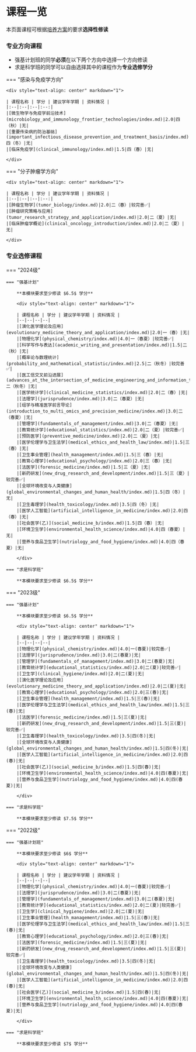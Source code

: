 # 课程一览

本页面课程可根据[培养方案](指向哪里呢？)的要求**选择性修读**

### 专业方向课程

- 强基计划班的同学**必须**在以下两个方向中选择一个方向修读
- 求是科学班的同学可以自由选择其中的课程作为**专业选修学分**

=== "感染与免疫学方向"

    <div style="text-align: center" markdown="1">

    | 课程名称 | 学分 | 建议学年学期 | 资料情况 |
    |:--|:--|:--|:--:|
    |[微生物学与免疫学前沿技术](microbiology_and_immunology_frontier_technologies/index.md)|2.0|四（秋）|无|
    |[重要传染病的防治基础](important_infectious_disease_prevention_and_treatment_basis/index.md)|2.5|四（冬）|无|
    |[临床免疫学](clinical_immunology/index.md)|1.5|四（春）|无|

    </div>

=== "分子肿瘤学方向"

    <div style="text-align: center" markdown="1">

    | 课程名称 | 学分 | 建议学年学期 | 资料情况 |
    |:--|:--|:--|:--:|
    |[肿瘤生物学](tumor_biology/index.md)|2.0|二（春）|较完善✅|
    |[肿瘤研究策略与应用](tumor_research_strategy_and_application/index.md)|2.0|二（夏）|无|
    |[临床肿瘤学概论](clinical_oncology_introduction/index.md)|2.0|二（夏）|无|

    </div>

### 专业选修课程

=== "2024级"

    === "强基计划"

        **本模块要求至少修读 $6.5$ 学分**

        <div style="text-align: center" markdown="1">

        | 课程名称 | 学分 | 建议学年学期 | 资料情况 |
        |--|--|--|--|
        |[演化医学理论及应用](evolutionary_medicine_theory_and_application/index.md)|2.0|一（春）|无|
        |[物理化学](physical_chemistry/index.md)|4.0|一（春夏）|较完善✅|
        |[科学写作与表达](academic_writing_and_presentation/index.md)|1.5|二（秋）|无|
        |[概率论与数理统计](probability_and_mathematical_statistic/index.md)|2.5|二（秋冬）|较完善✅|
        |[医工信交叉前沿进展](advances_at_the_intersection_of_medicine_engineering_and_information_technology/index.md)|2.0|二（秋冬）|无|
        |[医学统计学](clinical_medicine_statistics/index.md)|2.0|二（春）|无|
        |[法理学](jurisprudence/index.md)|3.0|二（春夏）|无|
        |[组学与精准医学前言导论](introduction_to_multi_omics_and_precision_medicine/index.md)|3.0|二（春夏）|无|
        |[管理学](fundamentals_of_management/index.md)|3.0|二（春夏）|无|
        |[教育统计学](educational_statistics/index.md)|2.0|二（夏）|较完善✅|
        |[预防医学](preventive_medicine/index.md)|2.0|二（夏）|无|
        |[医学伦理学与卫生法学](medical_ethics_and_health_law/index.md)|1.5|三（春）|无|
        |[卫生事业管理](health_management/index.md)|1.5|三（春）|无|
        |[教育心理学](educational_psychology/index.md)|2.0|三（春）|无|
        |[法医学](forensic_medicine/index.md)|1.5|三（夏）|无|
        |[新药研发](new_drug_research_and_development/index.md)|1.5|三（夏）|较完善✅|
        |[全球环境改变与人类健康](global_environmental_changes_and_human_health/index.md)|1.5|四（冬）|无|
        |[卫生毒理学](health_toxicology/index.md)|3.5|四（冬）|无|
        |[医学人工智能](artificial_intelligence_in_medicine/index.md)|2.0|四（春）|无|
        |[社会医学(乙)](social_medicine_b/index.md)|1.5|四（春）|无|
        |[环境卫生学](environmental_health_science/index.md)|4.0|四（春夏）|无|
        |[营养与食品卫生学](nutriology_and_food_hygiene/index.md)|4.0|四（春夏）|无|

        </div>

    === "求是科学班"

        **本模块要求至少修读 $6.5$ 学分**

=== "2023级"

    === "强基计划"

        **本模块要求至少修读 $6.5$ 学分**

        <div style="text-align: center" markdown="1">

        | 课程名称 | 学分 | 建议学年学期 | 资料情况 |
        |--|--|--|--|
        |[物理化学](physical_chemistry/index.md)|4.0|一(春夏)|较完善✅|
        |[法理学](jurisprudence/index.md)|3.0|二(春夏)|无|
        |[管理学](fundamentals_of_management/index.md)|3.0|二(春夏)|无|
        |[教育统计学](educational_statistics/index.md)|2.0|二(夏)|较完善✅|
        |[卫生学](clinical_hygiene/index.md)|2.0|二(夏)|无|
        |[演化医学理论及应用](evolutionary_medicine_theory_and_application/index.md)|2.0|二(夏)|无|
        |[教育心理学](educational_psychology/index.md)|2.0|三(春)|无|
        |[卫生事业管理](health_management/index.md)|1.5|三(春)|无|
        |[医学伦理学与卫生法学](medical_ethics_and_health_law/index.md)|1.5|三(春)|无|
        |[法医学](forensic_medicine/index.md)|1.5|三(夏)|无|
        |[新药研发](new_drug_research_and_development/index.md)|1.5|三(夏)|较完善✅|
        |[卫生毒理学](health_toxicology/index.md)|3.5|四(冬)|无|
        |[全球环境改变与人类健康](global_environmental_changes_and_human_health/index.md)|1.5|四(冬)|无|
        |[医学人工智能](artificial_intelligence_in_medicine/index.md)|2.0|四(春)|无|
        |[社会医学(乙)](social_medicine_b/index.md)|1.5|四(春)|无|
        |[环境卫生学](environmental_health_science/index.md)|4.0|四(春夏)|无|
        |[营养与食品卫生学](nutriology_and_food_hygiene/index.md)|4.0|四(春夏)|无|

        </div>

    === "求是科学班"

        **本模块要求至少修读 $7.5$ 学分**

=== "2022级"

    === "强基计划班"

        **本模块要求至少修读 $6$ 学分**

        <div style="text-align: center" markdown="1">

        | 课程名称 | 学分 | 建议学年学期 | 资料情况 |
        |--|--|--|--|
        |[物理化学](physical_chemistry/index.md)|4.0|一(春夏)|较完善✅|
        |[法理学](jurisprudence/index.md)|3.0|二(春夏)|无|
        |[管理学](fundamentals_of_management/index.md)|3.0|二(春夏)|无|
        |[教育统计学](educational_statistics/index.md)|2.0|二(夏)|较完善✅|
        |[卫生学](clinical_hygiene/index.md)|2.0|二(夏)|无|
        |[卫生事业管理](health_management/index.md)|1.5|三(春)|无|
        |[医学伦理学与卫生法学](medical_ethics_and_health_law/index.md)|1.5|三(春)|无|
        |[教育心理学](educational_psychology/index.md)|2.0|三(春)|无|
        |[法医学](forensic_medicine/index.md)|1.5|三(夏)|无|
        |[新药研发](new_drug_research_and_development/index.md)|1.5|三(夏)|较完善✅|
        |[卫生毒理学](health_toxicology/index.md)|3.5|四(冬)|无|
        |[全球环境改变与人类健康](global_environmental_changes_and_human_health/index.md)|1.5|四(冬)|无|
        |[医学人工智能](artificial_intelligence_in_medicine/index.md)|2.0|四(春)|无|
        |[社会医学(乙)](social_medicine_b/index.md)|1.5|四(春)|无|
        |[环境卫生学](environmental_health_science/index.md)|4.0|四(春夏)|无|
        |[营养与食品卫生学](nutriology_and_food_hygiene/index.md)|4.0|四(春夏)|无|

        </div>

    === "求是科学班"

        **本模块要求至少修读 $7$ 学分**